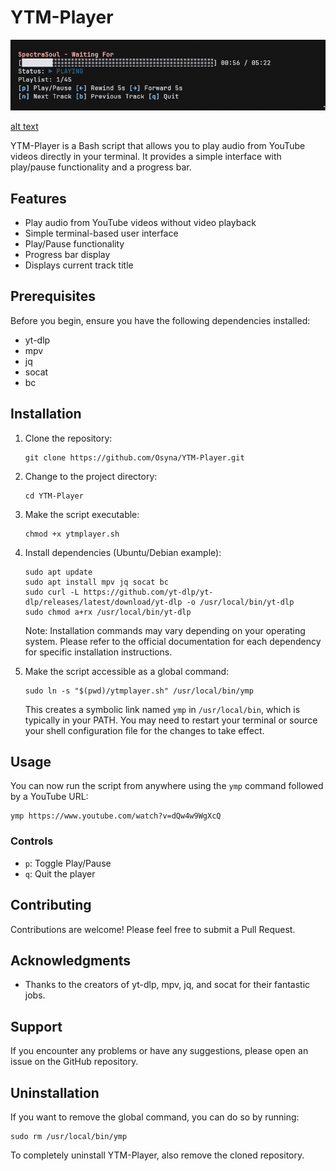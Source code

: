 # YTM-Player

![Alt text](screenshot.png?raw=true "YTM Player Screenshot")

[alt text](https://github.com/Osyna/YTM-Player/blob/[main]/screenshot.png?raw=true)

YTM-Player is a Bash script that allows you to play audio from YouTube videos directly in your terminal. It provides a simple interface with play/pause functionality and a progress bar.

## Features

- Play audio from YouTube videos without video playback
- Simple terminal-based user interface
- Play/Pause functionality
- Progress bar display
- Displays current track title

## Prerequisites

Before you begin, ensure you have the following dependencies installed:

- yt-dlp
- mpv
- jq
- socat
- bc

## Installation

1. Clone the repository:
   ```
   git clone https://github.com/Osyna/YTM-Player.git
   ```

2. Change to the project directory:
   ```
   cd YTM-Player
   ```

3. Make the script executable:
   ```
   chmod +x ytmplayer.sh
   ```

4. Install dependencies (Ubuntu/Debian example):
   ```
   sudo apt update
   sudo apt install mpv jq socat bc
   sudo curl -L https://github.com/yt-dlp/yt-dlp/releases/latest/download/yt-dlp -o /usr/local/bin/yt-dlp
   sudo chmod a+rx /usr/local/bin/yt-dlp
   ```

   Note: Installation commands may vary depending on your operating system. Please refer to the official documentation for each dependency for specific installation instructions.

5. Make the script accessible as a global command:
   ```
   sudo ln -s "$(pwd)/ytmplayer.sh" /usr/local/bin/ymp
   ```

   This creates a symbolic link named `ymp` in `/usr/local/bin`, which is typically in your PATH. You may need to restart your terminal or source your shell configuration file for the changes to take effect.

## Usage

You can now run the script from anywhere using the `ymp` command followed by a YouTube URL:

```
ymp https://www.youtube.com/watch?v=dQw4w9WgXcQ
```

### Controls

- `p`: Toggle Play/Pause
- `q`: Quit the player

## Contributing

Contributions are welcome! Please feel free to submit a Pull Request.

## Acknowledgments

- Thanks to the creators of yt-dlp, mpv, jq, and socat for their fantastic jobs.

## Support

If you encounter any problems or have any suggestions, please open an issue on the GitHub repository.

## Uninstallation

If you want to remove the global command, you can do so by running:

```
sudo rm /usr/local/bin/ymp
```

To completely uninstall YTM-Player, also remove the cloned repository.
